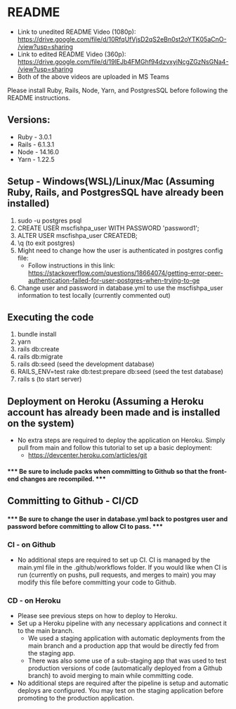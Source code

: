 # README

* Link to unedited README Video (1080p): https://drive.google.com/file/d/10RfqUfVjsD2qS2eBn0st2oYTK05aCnO-/view?usp=sharing
* Link to edited README Video (360p): https://drive.google.com/file/d/19lEJb4FMGhf94dzvxyiNcgZGzNsGNa4-/view?usp=sharing
* Both of the above videos are uploaded in MS Teams

Please install Ruby, Rails, Node, Yarn, and PostgresSQL before following the README instructions.

## Versions:
* Ruby - 3.0.1
* Rails - 6.1.3.1
* Node - 14.16.0
* Yarn - 1.22.5

## Setup - Windows(WSL)/Linux/Mac (Assuming Ruby, Rails, and PostgresSQL have already been installed)

1. sudo -u postgres psql 
2. CREATE USER mscfishpa_user WITH PASSWORD 'password1';
3. ALTER USER mscfishpa_user CREATEDB;
4. \q (to exit postgres)
5. Might need to change how the user is authenticated in postgres config file:
    * Follow instructions in this link: https://stackoverflow.com/questions/18664074/getting-error-peer-authentication-failed-for-user-postgres-when-trying-to-ge
6. Change user and password in database.yml to use the mscfishpa_user information to test locally (currently commented out)

## Executing the code

1. bundle install
2. yarn
3. rails db:create
4. rails db:migrate
5. rails db:seed (seed the development database)
6. RAILS_ENV=test rake db:test:prepare db:seed (seed the test database)
7. rails s (to start server)

## Deployment on Heroku (Assuming a Heroku account has already been made and is installed on the system)

* No extra steps are required to deploy the application on Heroku. Simply pull from main and follow this tutorial to set up a basic deployment:
   * https://devcenter.heroku.com/articles/git

#### *** Be sure to include packs when committing to Github so that the front-end changes are recompiled. ***

## Committing to Github - CI/CD

#### *** Be sure to change the user in database.yml back to postgres user and password before committing to allow CI to pass. ***

### CI - on Github

* No additional steps are required to set up CI. CI is managed by the main.yml file in the .github/workflows folder. If you would like when CI is run (currently on pushs, pull requests, and merges to main) you may modify this file before committing your code to Github.

### CD - on Heroku

* Please see previous steps on how to deploy to Heroku.
* Set up a Heroku pipeline with any necessary applications and connect it to the main branch.
    * We used a staging application with automatic deployments from the main branch and a production app that would be directly fed from the staging app.
    * There was also some use of a sub-staging app that was used to test production versions of code (automatically deployed from a Github branch) to avoid merging to main while       committing code.
* No additional steps are required after the pipeline is setup and automatic deploys are configured. You may test on the staging application before promoting to the production application.

